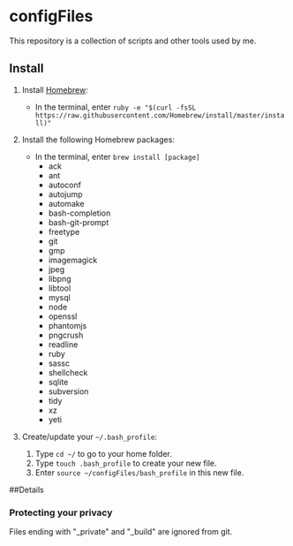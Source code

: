 # configFiles

This repository is a collection of scripts and other tools used by me.

## Install

1. Install [Homebrew](http://brew.sh/):
    * In the terminal, enter ```ruby -e "$(curl -fsSL https://raw.githubusercontent.com/Homebrew/install/master/install)"```

2. Install the following Homebrew packages:
    * In the terminal, enter ```brew install [package]```
        * ack
        * ant
        * autoconf
        * autojump
        * automake
        * bash-completion
        * bash-git-prompt
        * freetype
        * git
        * gmp
        * imagemagick
        * jpeg
        * libpng
        * libtool
        * mysql
        * node
        * openssl
        * phantomjs
        * pngcrush
        * readline
        * ruby
        * sassc
        * shellcheck
        * sqlite
        * subversion
        * tidy
        * xz
        * yeti

3. Create/update your ```~/.bash_profile```:
    1. Type ```cd ~/``` to go to your home folder.
    2. Type ```touch .bash_profile``` to create your new file.
    3. Enter ```source ~/configFiles/bash_profile``` in this new file.

##Details

### Protecting your privacy
Files ending with "_private" and "_build" are ignored from git.